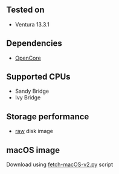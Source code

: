 ## Tested on
* Ventura 13.3.1

## Dependencies
* [OpenCore](https://github.com/thenickdude/KVM-Opencore/releases/download/v20/OpenCore-v20.iso.gz)

## Supported CPUs
* Sandy Bridge
* Ivy Bridge

## Storage performance
* [raw](https://www.heiko-sieger.info/tuning-vm-disk-performance/) disk image

## macOS image
Download using [fetch-macOS-v2.py](https://github.com/kholia/OSX-KVM/blob/master/fetch-macOS-v2.py) script